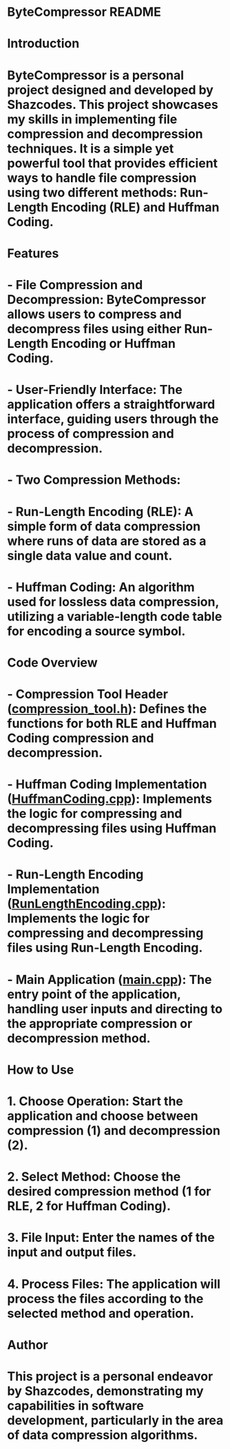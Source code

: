 # ByteCompressor README

# Introduction
# ByteCompressor is a personal project designed and developed by Shazcodes. This project showcases my skills in implementing file compression and decompression techniques. It is a simple yet powerful tool that provides efficient ways to handle file compression using two different methods: Run-Length Encoding (RLE) and Huffman Coding.

# Features
# - **File Compression and Decompression**: ByteCompressor allows users to compress and decompress files using either Run-Length Encoding or Huffman Coding.
# - **User-Friendly Interface**: The application offers a straightforward interface, guiding users through the process of compression and decompression.
# - **Two Compression Methods**:
#   - **Run-Length Encoding (RLE)**: A simple form of data compression where runs of data are stored as a single data value and count.
#   - **Huffman Coding**: An algorithm used for lossless data compression, utilizing a variable-length code table for encoding a source symbol.

# Code Overview
# - **Compression Tool Header** ([compression_tool.h](https://github.com/Shazcodes/ByteCompressor/blob/main/include/compression_tool.h)): Defines the functions for both RLE and Huffman Coding compression and decompression.
# - **Huffman Coding Implementation** ([HuffmanCoding.cpp](https://github.com/Shazcodes/ByteCompressor/blob/main/src/HuffmanCoding.cpp)): Implements the logic for compressing and decompressing files using Huffman Coding.
# - **Run-Length Encoding Implementation** ([RunLengthEncoding.cpp](https://github.com/Shazcodes/ByteCompressor/blob/main/src/RunLengthEncoding.cpp)): Implements the logic for compressing and decompressing files using Run-Length Encoding.
# - **Main Application** ([main.cpp](https://github.com/Shazcodes/ByteCompressor/blob/main/src/main.cpp)): The entry point of the application, handling user inputs and directing to the appropriate compression or decompression method.

# How to Use
# 1. **Choose Operation**: Start the application and choose between compression (1) and decompression (2).
# 2. **Select Method**: Choose the desired compression method (1 for RLE, 2 for Huffman Coding).
# 3. **File Input**: Enter the names of the input and output files.
# 4. **Process Files**: The application will process the files according to the selected method and operation.

# Author
# This project is a personal endeavor by Shazcodes, demonstrating my capabilities in software development, particularly in the area of data compression algorithms.
